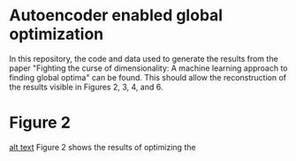 # Autoencoder enabled global optimization
In this repository, the code and data used to generate the results from the paper "Fighting the curse of dimensionality: A machine learning approach to finding global optima" can be found. This should allow the reconstruction of the results visible in Figures 2, 3, 4, and 6.

# Figure 2
[alt text](https://github.com/julianschumann/ae-opt/blob/main/Figure_2.pdf)
Figure 2 shows the results of optimizing the 

